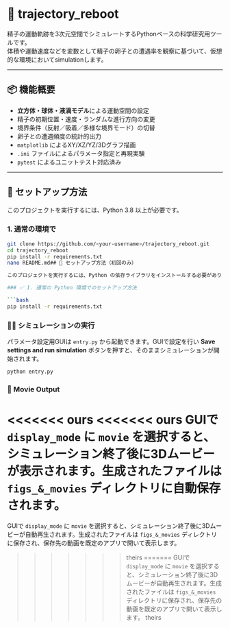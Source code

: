 # 🧬 trajectory_reboot

精子の運動軌跡を3次元空間でシミュレートするPythonベースの科学研究用ツールです。  
体積や運動速度などを変数として精子の卵子との遭遇率を観察に基づいて、仮想的な環境においてsimulationします。

---

## 📦 機能概要

- **立方体・球体・液滴モデル**による運動空間の設定
- 精子の初期位置・速度・ランダムな進行方向の変更
- 境界条件（反射／吸着／多様な境界モード）の切替
- 卵子との遭遇頻度の統計的出力
- `matplotlib` によるXY/XZ/YZ/3Dグラフ描画
- `.ini` ファイルによるパラメータ指定と再現実験
- `pytest` によるユニットテスト対応済み

---

## 🚀 セットアップ方法

このプロジェクトを実行するには、Python 3.8 以上が必要です。

### 1. 通常の環境で

```bash
git clone https://github.com/<your-username>/trajectory_reboot.git
cd trajectory_reboot
pip install -r requirements.txt
nano README.md## 🚀 セットアップ方法（初回のみ）

このプロジェクトを実行するには、Python の依存ライブラリをインストールする必要があります。

### ✅ 1. 通常の Python 環境でのセットアップ方法

```bash
pip install -r requirements.txt
```

### 🏃‍♂️ シミュレーションの実行

パラメータ設定用GUIは `entry.py` から起動できます。GUIで設定を行い
**Save settings and run simulation** ボタンを押すと、そのままシミュレーションが開始されます。

```bash
python entry.py
```

### 🎥 Movie Output

<<<<<<< ours
<<<<<<< ours
GUIで `display_mode` に `movie` を選択すると、シミュレーション終了後に3Dムービーが表示されます。生成されたファイルは `figs_&_movies` ディレクトリに自動保存されます。
=======
GUIで `display_mode` に `movie` を選択すると、シミュレーション終了後に3Dムービーが自動再生されます。生成されたファイルは `figs_&_movies` ディレクトリに保存され、保存先の動画を既定のアプリで開いて表示します。
>>>>>>> theirs
=======
GUIで `display_mode` に `movie` を選択すると、シミュレーション終了後に3Dムービーが自動再生されます。生成されたファイルは `figs_&_movies` ディレクトリに保存され、保存先の動画を既定のアプリで開いて表示します。
>>>>>>> theirs
